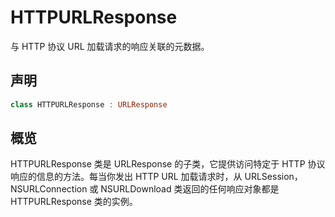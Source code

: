 # HTTPURLResponse

与 HTTP 协议 URL 加载请求的响应关联的元数据。

## 声明

```swift
class HTTPURLResponse : URLResponse
```

## 概览

HTTPURLResponse 类是 URLResponse 的子类，它提供访问特定于 HTTP 协议响应的信息的方法。每当你发出 HTTP URL 加载请求时，从 URLSession，NSURLConnection 或 NSURLDownload 类返回的任何响应对象都是 HTTPURLResponse 类的实例。